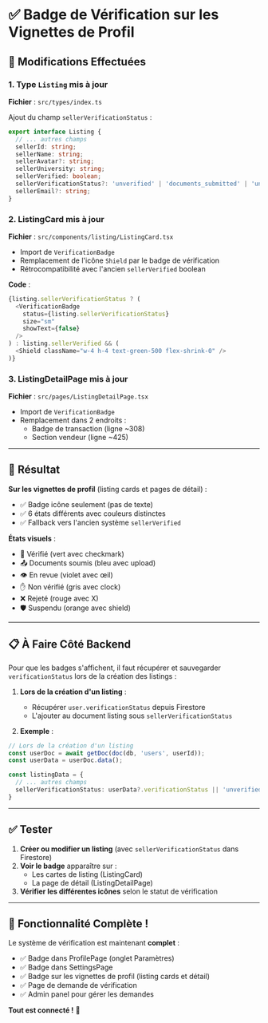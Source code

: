 # ✅ Badge de Vérification sur les Vignettes de Profil

## 🎯 Modifications Effectuées

### 1. Type `Listing` mis à jour
**Fichier** : `src/types/index.ts`

Ajout du champ `sellerVerificationStatus` :
```typescript
export interface Listing {
  // ... autres champs
  sellerId: string;
  sellerName: string;
  sellerAvatar?: string;
  sellerUniversity: string;
  sellerVerified: boolean;
  sellerVerificationStatus?: 'unverified' | 'documents_submitted' | 'under_review' | 'verified' | 'rejected' | 'suspended';
  sellerEmail?: string;
}
```

### 2. ListingCard mis à jour
**Fichier** : `src/components/listing/ListingCard.tsx`

- Import de `VerificationBadge`
- Remplacement de l'icône `Shield` par le badge de vérification
- Rétrocompatibilité avec l'ancien `sellerVerified` boolean

**Code** :
```typescript
{listing.sellerVerificationStatus ? (
  <VerificationBadge 
    status={listing.sellerVerificationStatus} 
    size="sm" 
    showText={false}
  />
) : listing.sellerVerified && (
  <Shield className="w-4 h-4 text-green-500 flex-shrink-0" />
)}
```

### 3. ListingDetailPage mis à jour
**Fichier** : `src/pages/ListingDetailPage.tsx`

- Import de `VerificationBadge`
- Remplacement dans 2 endroits :
  - Badge de transaction (ligne ~308)
  - Section vendeur (ligne ~425)

---

## 🎨 Résultat

**Sur les vignettes de profil** (listing cards et pages de détail) :

- ✅ Badge icône seulement (pas de texte)
- ✅ 6 états différents avec couleurs distinctes
- ✅ Fallback vers l'ancien système `sellerVerified`

**États visuels** :
- 🔵 Vérifié (vert avec checkmark)
- 📤 Documents soumis (bleu avec upload)
- 👁️ En revue (violet avec œil)
- ✋ Non vérifié (gris avec clock)
- ❌ Rejeté (rouge avec X)
- 🛡️ Suspendu (orange avec shield)

---

## 📋 À Faire Côté Backend

Pour que les badges s'affichent, il faut récupérer et sauvegarder `verificationStatus` lors de la création des listings :

1. **Lors de la création d'un listing** :
   - Récupérer `user.verificationStatus` depuis Firestore
   - L'ajouter au document listing sous `sellerVerificationStatus`

2. **Exemple** :
```typescript
// Lors de la création d'un listing
const userDoc = await getDoc(doc(db, 'users', userId));
const userData = userDoc.data();

const listingData = {
  // ... autres champs
  sellerVerificationStatus: userData?.verificationStatus || 'unverified',
}
```

---

## ✅ Tester

1. **Créer ou modifier un listing** (avec `sellerVerificationStatus` dans Firestore)
2. **Voir le badge** apparaître sur :
   - Les cartes de listing (ListingCard)
   - La page de détail (ListingDetailPage)
3. **Vérifier les différentes icônes** selon le statut de vérification

---

## 🎉 Fonctionnalité Complète !

Le système de vérification est maintenant **complet** :
- ✅ Badge dans ProfilePage (onglet Paramètres)
- ✅ Badge dans SettingsPage
- ✅ Badge sur les vignettes de profil (listing cards et détail)
- ✅ Page de demande de vérification
- ✅ Admin panel pour gérer les demandes

**Tout est connecté !** 🚀

